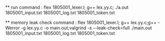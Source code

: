** run command :
flex 1805001_lexer.l; g++ lex.yy.c; ./a.out 1805001_input.txt 1805001_log.txt 1805001_token.txt

** memory leak check command :
flex 1805001_lexer.l; g++ lex.yy.c;g++ -Werror -g lex.yy.c -o main.out;valgrind -s --leak-check=full ./main.out 1805001_input.txt 1805001_log.txt 1805001_token.txt